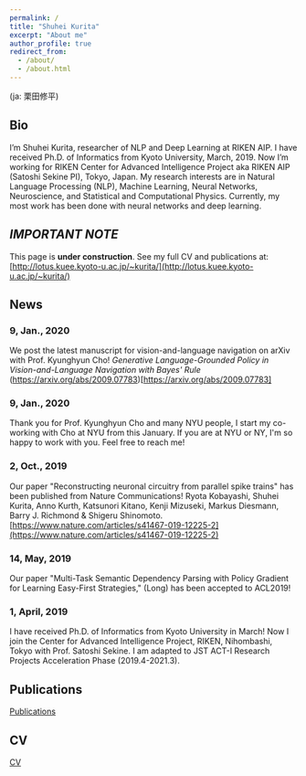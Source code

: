 ```yaml
---
permalink: /
title: "Shuhei Kurita"
excerpt: "About me"
author_profile: true
redirect_from:
  - /about/
  - /about.html
---
```

(ja: 栗田修平)
<!--# Shuhei Kurita ( ja: 栗田修平 )-->

## Bio
I’m Shuhei Kurita, researcher of NLP and Deep Learning at RIKEN AIP. I have received Ph.D. of Informatics from Kyoto University, March, 2019.
Now I’m working for RIKEN Center for Advanced Intelligence Project aka RIKEN AIP  (Satoshi Sekine PI), Tokyo, Japan.
My research interests are in Natural Language Processing (NLP), Machine Learning, Neural Networks, Neuroscience, and Statistical and Computational Physics. Currently, my most work has been done with neural networks and deep learning.



## *IMPORTANT NOTE*
This page is **under construction**. See my full CV and publications at: <br/>
[http://lotus.kuee.kyoto-u.ac.jp/~kurita/](http://lotus.kuee.kyoto-u.ac.jp/~kurita/)

## News

### 9, Jan., 2020
We post the latest manuscript for vision-and-language navigation on arXiv with Prof. Kyunghyun Cho!
*Generative Language-Grounded Policy in Vision-and-Language Navigation with Bayes' Rule*
(https://arxiv.org/abs/2009.07783)[https://arxiv.org/abs/2009.07783]

### 9, Jan., 2020
Thank you for Prof. Kyunghyun Cho and many NYU people, I start my co-working with Cho at NYU from this January. If you are at NYU or NY, I'm so happy to work with you. Feel free to reach me!

### 2, Oct., 2019
Our paper "Reconstructing neuronal circuitry from parallel spike trains" has been published from Nature Communications!
Ryota Kobayashi, Shuhei Kurita, Anno Kurth, Katsunori Kitano, Kenji Mizuseki, Markus Diesmann, Barry J. Richmond & Shigeru Shinomoto.
[https://www.nature.com/articles/s41467-019-12225-2](https://www.nature.com/articles/s41467-019-12225-2)

### 14, May, 2019
Our paper "Multi-Task Semantic Dependency Parsing with Policy Gradient for Learning Easy-First Strategies," (Long)  has been accepted to ACL2019!

### 1, April, 2019
I have received Ph.D. of Informatics from Kyoto University in March!
Now I join the Center for Advanced Intelligence Project, RIKEN, Nihombashi, Tokyo with Prof. Satoshi Sekine.
I am adapted to JST ACT-I Research Projects Acceleration Phase (2019.4-2021.3).

## Publications
[Publications](/publications/) <br/>

## CV
[CV](/cv/) <br/>

